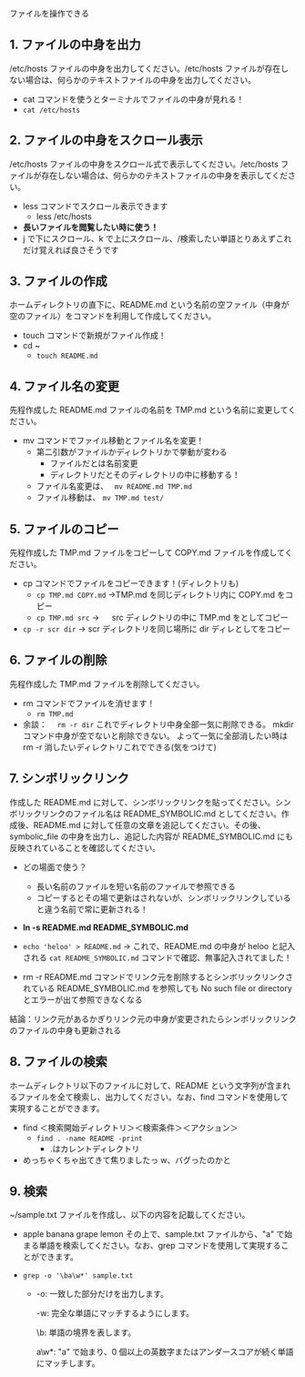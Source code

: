 ファイルを操作できる

## 1. ファイルの中身を出力

/etc/hosts ファイルの中身を出力してください。/etc/hosts ファイルが存在しない場合は、何らかのテキストファイルの中身を出力してください。

- cat コマンドを使うとターミナルでファイルの中身が見れる！
- `cat /etc/hosts`

## 2. ファイルの中身をスクロール表示

/etc/hosts ファイルの中身をスクロール式で表示してください。/etc/hosts ファイルが存在しない場合は、何らかのテキストファイルの中身を表示してください。

- less コマンドでスクロール表示できます
  - less /etc/hosts
- **長いファイルを閲覧したい時に使う！**
- j で下にスクロール、k で上にスクロール、/検索したい単語とりあえずこれだけ覚えれば良さそうです

## 3. ファイルの作成

ホームディレクトリの直下に、README.md という名前の空ファイル（中身が空のファイル）をコマンドを利用して作成してください。

- touch コマンドで新規がファイル作成！
- cd ~
  - `touch README.md`

## 4. ファイル名の変更

先程作成した README.md ファイルの名前を TMP.md という名前に変更してください。

- mv コマンドでファイル移動とファイル名を変更！
  - 第二引数がファイルかディレクトリかで挙動が変わる
    - ファイルだとは名前変更
    - ディレクトリだとそのディレクトリの中に移動する！
  - ファイル名変更は、　 `mv README.md TMP.md`
  - ファイル移動は、 `mv TMP.md test/`

## 5. ファイルのコピー

先程作成した TMP.md ファイルをコピーして COPY.md ファイルを作成してください。

- cp コマンドでファイルをコピーできます！(ディレクトリも)
  - `cp TMP.md COPY.md` →TMP.md を同じディレクトリ内に COPY.md をコピー
  - `cp TMP.md src` → 　 src ディレクトリの中に TMP.md をとしてコピー
- `cp -r scr dir` → scr ディレクトリを同じ場所に dir ディレとしてをコピー

## 6. ファイルの削除

先程作成した TMP.md ファイルを削除してください。

- rm コマンドでファイルを消せます！
  - `rm TMP.md`
- 余談：　 `rm -r dir` これでディレクトリ中身全部一気に削除できる。
  mkdir コマンド中身が空でないと削除できない。
  よって一気に全部消したい時は rm -r 消したいディレクトリこれでできる(気をつけて)

## 7. シンボリックリンク

作成した README.md に対して、シンボリックリンクを貼ってください。シンボリックリンクのファイル名は README_SYMBOLIC.md としてください。作成後、README.md に対して任意の文章を追記してください。その後、symbolic_file の中身を出力し、追記した内容が README_SYMBOLIC.md にも反映されていることを確認してください。

- どの場面で使う？

  - 長い名前のファイルを短い名前のファイルで参照できる
  - コピーするとその場で更新はされないが、シンボリックリンクしていると違う名前で常に更新される！

- **ln -s README.md README_SYMBOLIC.md**
- `echo 'heloo' > README.md` → これで、README.md の中身が heloo と記入される
  `cat README_SYMBOLIC.md` コマンドで確認、無事記入されてました！
- rm -r README.md コマンドでリンク元を削除するとシンボリックリンクされている README_SYMBOLIC.md を参照しても
  No such file or directory とエラーが出て参照できなくなる

結論：リンク元があるかぎりリンク元の中身が変更されたらシンボリックリンクのファイルの中身も更新される

## 8. ファイルの検索

ホームディレクトリ以下のファイルに対して、README という文字列が含まれるファイルを全て検索し、出力してください。なお、find コマンドを使用して実現することができます。

- find ＜検索開始ディレクトリ＞＜検索条件＞＜アクション＞
  - `find . -name README -print`
    - .はカレントディレクトリ
- めっちゃくちゃ出てきて焦りましたっ w、バグったのかと

## 9. 検索

~/sample.txt ファイルを作成し、以下の内容を記載してください。

- apple
  banana
  grape
  lemon
  その上で、sample.txt ファイルから、"a" で始まる単語を検索してください。なお、grep コマンドを使用して実現することができます。

- `grep -o '\ba\w*' sample.txt`

  - -o: 一致した部分だけを出力します。

    -w: 完全な単語にマッチするようにします。

    \b: 単語の境界を表します。

    a\w\*: "a" で始まり、0 個以上の英数字またはアンダースコアが続く単語にマッチします。

